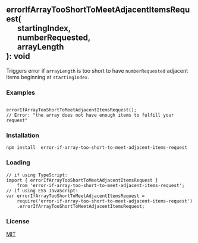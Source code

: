 ## errorIfArrayTooShortToMeetAdjacentItemsRequest(<br>&nbsp;&nbsp;&nbsp;&nbsp;&nbsp;&nbsp;startingIndex,<br>&nbsp;&nbsp;&nbsp;&nbsp;&nbsp;&nbsp;numberRequested,<br>&nbsp;&nbsp;&nbsp;&nbsp;&nbsp;&nbsp;arrayLength<br>): void

Triggers error if `arrayLength` is too short to have `numberRequested` adjacent  
items beginning at `startingIndex`.


### Examples
```

errorIfArrayTooShortToMeetAdjacentItemsRequest();
// Error: "the array does not have enough items to fulfill your request"
```

### Installation
`npm install  error-if-array-too-short-to-meet-adjacent-items-request`

### Loading
```
// if using TypeScript:
import { errorIfArrayTooShortToMeetAdjacentItemsRequest } 
    from 'error-if-array-too-short-to-meet-adjacent-items-request';
// if using ES5 JavaScript:
var errorIfArrayTooShortToMeetAdjacentItemsRequest = 
    require('error-if-array-too-short-to-meet-adjacent-items-request')
    .errorIfArrayTooShortToMeetAdjacentItemsRequest;
```

### License
[MIT](https://choosealicense.com/licenses/mit/)
